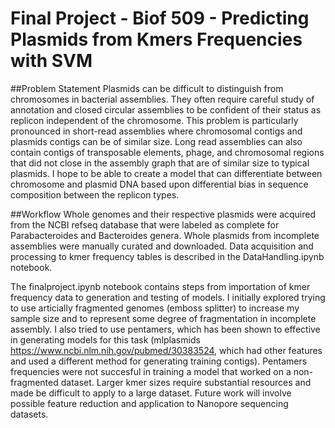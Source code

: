 # Final Project - Biof 509 - Predicting Plasmids from Kmers Frequencies with SVM

##Problem Statement
Plasmids can be difficult to distinguish from chromosomes in bacterial assemblies. They often require careful study of annotation and closed circular assemblies to be confident of their status as replicon independent of the chromosome. This problem is particularly pronounced in short-read assemblies where chromosomal contigs and plasmids contigs can be of similar size. Long read assemblies can also contain  contigs of transposable elements, phage, and chromosomal regions that did not close in the assembly graph that are of similar size to typical plasmids. I hope to be able to create a model that can differentiate between chromosome and plasmid DNA based upon differential bias in sequence composition between the replicon types. 

##Workflow
Whole genomes and their respective plasmids were acquired from the NCBI refseq database that were labeled as complete for Parabacteroides and Bacteroides genera. Whole plasmids from incomplete assemblies were manually curated and downloaded. Data acquisition and processing to kmer frequency tables is described in the DataHandling.ipynb notebook. 

The finalproject.ipynb notebook contains steps from importation of kmer frequency data to generation and testing of models. I initially explored trying to use articially fragmented genomes (emboss splitter) to increase my sample size and to represent some degree of fragmentation in incomplete assembly. I also tried to use pentamers, which has been shown to effective in generating models for this task (mlplasmids https://www.ncbi.nlm.nih.gov/pubmed/30383524, which had other features and used a different method for generating training contigs). Pentamers frequencies were not succesful in training a model that worked on a non-fragmented dataset. Larger kmer sizes require substantial resources and made be difficult to apply to a large dataset. Future work will involve possible feature reduction and application to Nanopore sequencing datasets. 

